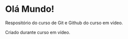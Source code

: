# Olá Mundo!
 Respositório do curso de Git e Github do curso em vídeo.

 Criado durante curso em vídeo.

 


